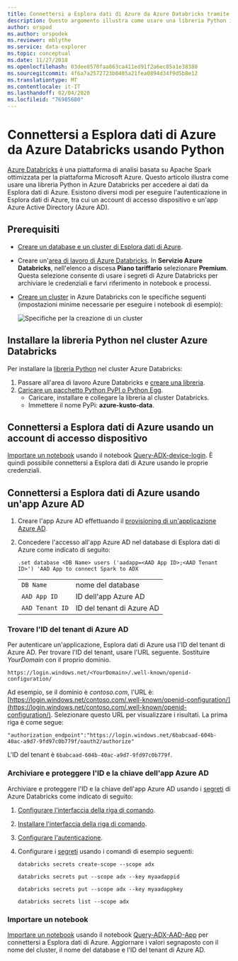 ```yaml
---
title: Connettersi a Esplora dati di Azure da Azure Databricks tramite Python
description: Questo argomento illustra come usare una libreria Python in Azure Databricks per accedere ai dati da Esplora dati di Azure usando uno di due metodi di autenticazione.
author: orspod
ms.author: orspodek
ms.reviewer: mblythe
ms.service: data-explorer
ms.topic: conceptual
ms.date: 11/27/2018
ms.openlocfilehash: 03dee0570faa863ca411ed91f2a6ec85a1e38380
ms.sourcegitcommit: 4f6a7a2572723b0405a21fea0894d34f9d5b8e12
ms.translationtype: MT
ms.contentlocale: it-IT
ms.lasthandoff: 02/04/2020
ms.locfileid: "76985680"
---
```

# <a name="connect-to-azure-data-explorer-from-azure-databricks-by-using-python"></a>Connettersi a Esplora dati di Azure da Azure Databricks usando Python

[Azure Databricks](https://docs.microsoft.com/azure/azure-databricks/what-is-azure-databricks) è una piattaforma di analisi basata su Apache Spark ottimizzata per la piattaforma Microsoft Azure. Questo articolo illustra come usare una libreria Python in Azure Databricks per accedere ai dati da Esplora dati di Azure. Esistono diversi modi per eseguire l'autenticazione in Esplora dati di Azure, tra cui un account di accesso dispositivo e un'app Azure Active Directory (Azure AD).

## <a name="prerequisites"></a>Prerequisiti

- [Creare un database e un cluster di Esplora dati di Azure](/azure/data-explorer/create-cluster-database-portal).
- Creare un'[area di lavoro di Azure Databricks](/azure/azure-databricks/quickstart-create-databricks-workspace-portal#create-an-azure-databricks-workspace). In **Servizio Azure Databricks**, nell'elenco a discesa **Piano tariffario** selezionare **Premium**. Questa selezione consente di usare i segreti di Azure Databricks per archiviare le credenziali e farvi riferimento in notebook e processi.

- [Creare un cluster](https://docs.azuredatabricks.net/user-guide/clusters/create.html) in Azure Databricks con le specifiche seguenti (impostazioni minime necessarie per eseguire i notebook di esempio):

   ![Specifiche per la creazione di un cluster](media/connect-from-databricks/databricks-create-cluster.png)

## <a name="install-the-python-library-on-your-azure-databricks-cluster"></a>Installare la libreria Python nel cluster Azure Databricks

Per installare la [libreria Python](/azure/kusto/api/python/kusto-python-client-library) nel cluster Azure Databricks:

1. Passare all'area di lavoro Azure Databricks e [creare una libreria](https://docs.azuredatabricks.net/user-guide/libraries.html#create-a-library).
2. [Caricare un pacchetto Python PyPI o Python Egg](https://docs.azuredatabricks.net/user-guide/libraries.html#upload-a-python-pypi-package-or-python-egg).
   - Caricare, installare e collegare la libreria al cluster Databricks.
   - Immettere il nome PyPi: **azure-kusto-data**.

## <a name="connect-to-azure-data-explorer-by-using-a-device-login"></a>Connettersi a Esplora dati di Azure usando un account di accesso dispositivo

[Importare un notebook](https://docs.azuredatabricks.net/user-guide/notebooks/notebook-manage.html#import-a-notebook) usando il notebook [Query-ADX-device-login](https://github.com/Azure/azure-kusto-docs-samples/blob/master/Databricks_notebooks/Query-ADX-device-login.ipynb). È quindi possibile connettersi a Esplora dati di Azure usando le proprie credenziali.

## <a name="connect-to-adx-by-using-an-azure-ad-app"></a>Connettersi a Esplora dati di Azure usando un'app Azure AD

1. Creare l'app Azure AD effettuando il [provisioning di un'applicazione Azure AD](/azure/kusto/management/access-control/how-to-provision-aad-app).
1. Concedere l'accesso all'app Azure AD nel database di Esplora dati di Azure come indicato di seguito:

    ```kusto
    .set database <DB Name> users ('aadapp=<AAD App ID>;<AAD Tenant ID>') 'AAD App to connect Spark to ADX
    ```
    |   |   |
    | - | - |
    | ```DB Name``` | nome del database |
    | ```AAD App ID``` | ID dell'app Azure AD |
    | ```AAD Tenant ID``` | ID del tenant di Azure AD |

### <a name="find-your-azure-ad-tenant-id"></a>Trovare l'ID del tenant di Azure AD

Per autenticare un'applicazione, Esplora dati di Azure usa l'ID del tenant di Azure AD. Per trovare l'ID del tenant, usare l'URL seguente. Sostituire *YourDomain* con il proprio dominio.

```
https://login.windows.net/<YourDomain>/.well-known/openid-configuration/
```

Ad esempio, se il dominio è *contoso.com*, l'URL è: [https://login.windows.net/contoso.com/.well-known/openid-configuration/](https://login.windows.net/contoso.com/.well-known/openid-configuration/). Selezionare questo URL per visualizzare i risultati. La prima riga è come segue: 

```
"authorization_endpoint":"https://login.windows.net/6babcaad-604b-40ac-a9d7-9fd97c0b779f/oauth2/authorize"
```

L'ID del tenant è `6babcaad-604b-40ac-a9d7-9fd97c0b779f`. 

### <a name="store-and-secure-your-azure-ad-app-id-and-key"></a>Archiviare e proteggere l'ID e la chiave dell'app Azure AD 

Archiviare e proteggere l'ID e la chiave dell'app Azure AD usando i [segreti](https://docs.azuredatabricks.net/user-guide/secrets/index.html#secrets) di Azure Databricks come indicato di seguito:
1. [Configurare l'interfaccia della riga di comando](https://docs.azuredatabricks.net/user-guide/dev-tools/databricks-cli.html#set-up-the-cli).
1. [Installare l'interfaccia della riga di comando](https://docs.azuredatabricks.net/user-guide/dev-tools/databricks-cli.html#install-the-cli). 
1. [Configurare l'autenticazione](https://docs.azuredatabricks.net/user-guide/dev-tools/databricks-cli.html#set-up-authentication).
1. Configurare i [segreti](https://docs.azuredatabricks.net/user-guide/secrets/index.html#secrets) usando i comandi di esempio seguenti:

    ```databricks secrets create-scope --scope adx```

    ```databricks secrets put --scope adx --key myaadappid```

    ```databricks secrets put --scope adx --key myaadappkey```

    ```databricks secrets list --scope adx```

### <a name="import-a-notebook"></a>Importare un notebook
[Importare un notebook](https://docs.azuredatabricks.net/user-guide/notebooks/notebook-manage.html#import-a-notebook) usando il notebook [Query-ADX-AAD-App](https://github.com/Azure/azure-kusto-docs-samples/blob/master/Databricks_notebooks/Query-ADX-AAD-App.ipynb) per connettersi a Esplora dati di Azure. Aggiornare i valori segnaposto con il nome del cluster, il nome del database e l'ID del tenant di Azure AD.

